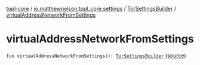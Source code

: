 [topl-core](../../index.md) / [io.matthewnelson.topl_core.settings](../index.md) / [TorSettingsBuilder](index.md) / [virtualAddressNetworkFromSettings](./virtual-address-network-from-settings.md)

# virtualAddressNetworkFromSettings

`fun virtualAddressNetworkFromSettings(): `[`TorSettingsBuilder`](index.md) [(source)](https://github.com/05nelsonm/TorOnionProxyLibrary-Android/blob/master/topl-core/src/main/java/io/matthewnelson/topl_core/settings/TorSettingsBuilder.kt#L875)